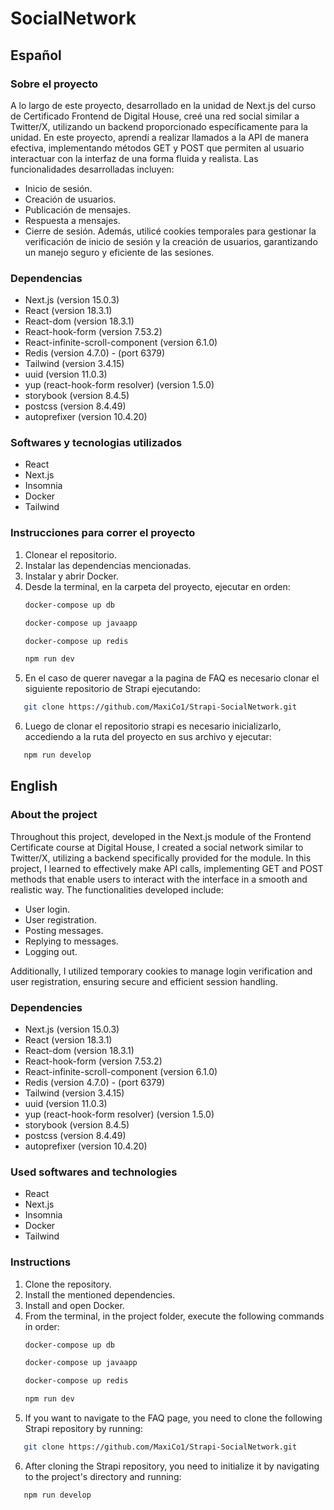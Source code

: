 # SocialNetwork

## Español
### Sobre el proyecto
A lo largo de este proyecto, desarrollado en la unidad de Next.js del curso de Certificado Frontend de Digital House, creé una red social similar a Twitter/X, utilizando un backend proporcionado específicamente para la unidad.
En este proyecto, aprendí a realizar llamados a la API de manera efectiva, implementando métodos GET y POST que permiten al usuario interactuar con la interfaz de una forma fluida y realista. Las funcionalidades desarrolladas incluyen:
- Inicio de sesión.
- Creación de usuarios.
- Publicación de mensajes.
- Respuesta a mensajes.
- Cierre de sesión.
Además, utilicé cookies temporales para gestionar la verificación de inicio de sesión y la creación de usuarios, garantizando un manejo seguro y eficiente de las sesiones.

### Dependencias
- Next.js (version 15.0.3)
- React (version 18.3.1)
- React-dom (version 18.3.1)
- React-hook-form (version 7.53.2)
- React-infinite-scroll-component (version 6.1.0)
- Redis (version 4.7.0) - (port 6379)
- Tailwind (version 3.4.15)
- uuid (version 11.0.3)
- yup (react-hook-form resolver) (version 1.5.0)
- storybook (version 8.4.5)
- postcss (version 8.4.49)
- autoprefixer (version 10.4.20)

### Softwares y tecnologias utilizados
- React
- Next.js
- Insomnia
- Docker
- Tailwind

### Instrucciones para correr el proyecto
1. Clonear el repositorio.
2. Instalar las dependencias mencionadas.
3. Instalar y abrir Docker.
4. Desde la terminal, en la carpeta del proyecto, ejecutar en orden:
   ```bash
   docker-compose up db
   ```
   ```bash
   docker-compose up javaapp
   ```
   ```bash
   docker-compose up redis
   ```
   ```bash
   npm run dev
   ```
5. En el caso de querer navegar a la pagina de FAQ es necesario clonar el siguiente repositorio de Strapi ejecutando:
```bash
   git clone https://github.com/MaxiCo1/Strapi-SocialNetwork.git
```
6. Luego de clonar el repositorio strapi es necesario inicializarlo, accediendo a la ruta del proyecto en sus archivo y ejecutar:
```bash
   npm run develop
```

## English
### About the project
Throughout this project, developed in the Next.js module of the Frontend Certificate course at Digital House, I created a social network similar to Twitter/X, utilizing a backend specifically provided for the module.
In this project, I learned to effectively make API calls, implementing GET and POST methods that enable users to interact with the interface in a smooth and realistic way. The functionalities developed include:
- User login.
- User registration.
- Posting messages.
- Replying to messages.
- Logging out.

Additionally, I utilized temporary cookies to manage login verification and user registration, ensuring secure and efficient session handling.

### Dependencies
- Next.js (version 15.0.3)
- React (version 18.3.1)
- React-dom (version 18.3.1)
- React-hook-form (version 7.53.2)
- React-infinite-scroll-component (version 6.1.0)
- Redis (version 4.7.0) - (port 6379)
- Tailwind (version 3.4.15)
- uuid (version 11.0.3)
- yup (react-hook-form resolver) (version 1.5.0)
- storybook (version 8.4.5)
- postcss (version 8.4.49)
- autoprefixer (version 10.4.20)

### Used softwares and technologies
- React
- Next.js
- Insomnia
- Docker
- Tailwind

### Instructions
1. Clone the repository.
2. Install the mentioned dependencies.
3. Install and open Docker.
4. From the terminal, in the project folder, execute the following commands in order:
   ```bash
   docker-compose up db
   ```
   ```bash
   docker-compose up javaapp
   ```
   ```bash
   docker-compose up redis
   ```
   ```bash
   npm run dev
   ```
5. If you want to navigate to the FAQ page, you need to clone the following Strapi repository by running:
```bash
   git clone https://github.com/MaxiCo1/Strapi-SocialNetwork.git
```
6. After cloning the Strapi repository, you need to initialize it by navigating to the project's directory and running:

```bash
   npm run develop
```
 
 
